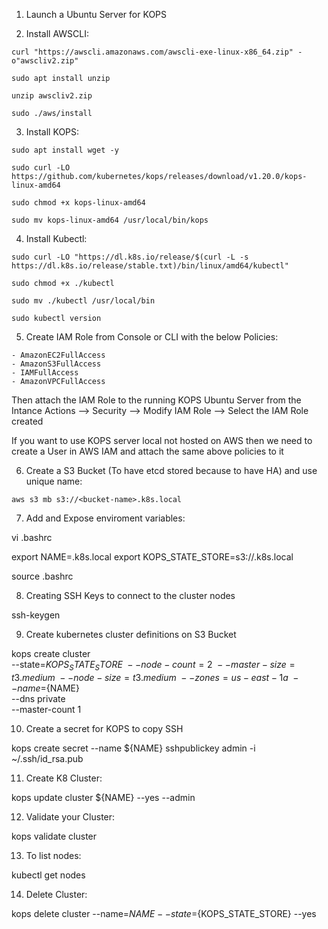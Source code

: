 1. Launch a Ubuntu Server for KOPS

2. Install AWSCLI:
```
curl "https://awscli.amazonaws.com/awscli-exe-linux-x86_64.zip" -o"awscliv2.zip"

sudo apt install unzip

unzip awscliv2.zip

sudo ./aws/install
```

3. Install KOPS:
```
sudo apt install wget -y

sudo curl -LO https://github.com/kubernetes/kops/releases/download/v1.20.0/kops-linux-amd64

sudo chmod +x kops-linux-amd64

sudo mv kops-linux-amd64 /usr/local/bin/kops
```

4. Install Kubectl:
```
sudo curl -LO "https://dl.k8s.io/release/$(curl -L -s https://dl.k8s.io/release/stable.txt)/bin/linux/amd64/kubectl"

sudo chmod +x ./kubectl

sudo mv ./kubectl /usr/local/bin

sudo kubectl version
```

5. Create IAM Role from Console or CLI with the below Policies:
```
- AmazonEC2FullAccess
- AmazonS3FullAccess
- IAMFullAccess
- AmazonVPCFullAccess
```
   Then attach the IAM Role to the running KOPS Ubuntu Server from the Intance Actions --> Security --> Modify IAM Role --> Select the IAM Role created
  
   If you want to use KOPS server local not hosted on AWS then we need to create a User in AWS IAM and attach the same above policies to it 


6. Create a S3 Bucket (To have etcd stored because to have HA) and use unique name:
```
aws s3 mb s3://<bucket-name>.k8s.local
```

7. Add and Expose enviroment variables:

vi .bashrc

export NAME=<cluster-name>.k8s.local
export KOPS_STATE_STORE=s3://<bucket-name>.k8s.local

source .bashrc


8. Creating SSH Keys to connect to the cluster nodes

ssh-keygen


9. Create kubernetes cluster definitions on S3 Bucket

kops create cluster \
--state=${KOPS_STATE_STORE} \
--node-count=2 \
--master-size=t3.medium \
--node-size=t3.medium \
--zones=us-east-1a \
--name=${NAME} \
--dns private \
--master-count 1

10. Create a secret for KOPS to copy SSH

kops create secret --name ${NAME} sshpublickey admin -i ~/.ssh/id_rsa.pub


11. Create K8 Cluster:

kops update cluster ${NAME} --yes --admin


12. Validate your Cluster:

kops validate cluster


13. To list nodes:

kubectl get nodes


14. Delete Cluster:

kops delete cluster --name=${NAME} --state=${KOPS_STATE_STORE} --yes









